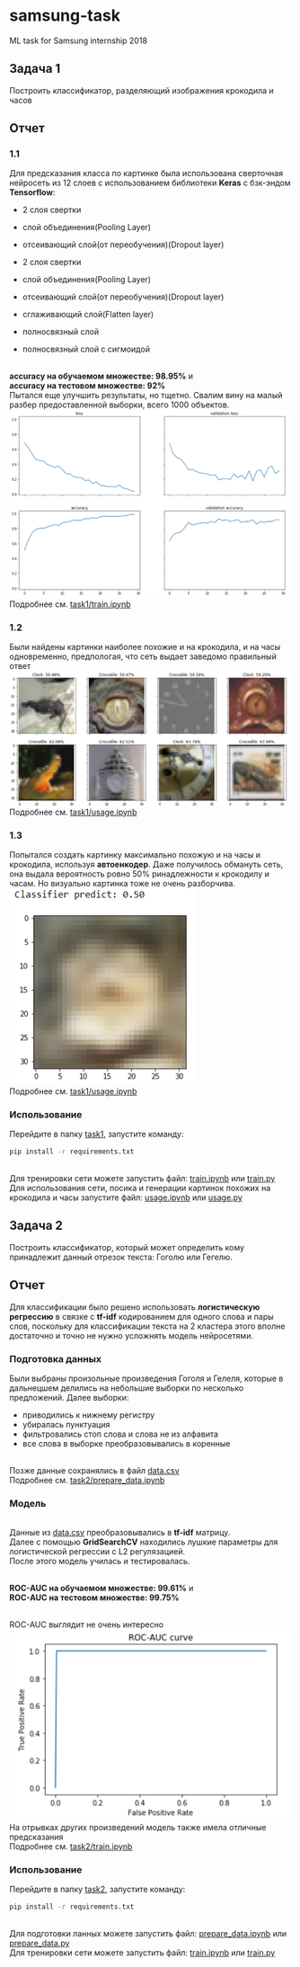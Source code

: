 # samsung-task
ML task for Samsung internship 2018

## Задача 1

Построить классификатор, разделяющий изображения крокодила и часов

## Отчет

### 1.1

Для предсказания класса по картинке была использована сверточная нейросеть из 12 слоев с использованием библиотеки **Keras** с бзк-эндом **Tensorflow**:<br/>
- 2 слоя свертки
- слой объединения(Pooling Layer)
- отсеивающий слой(от переобучения)(Dropout layer)

- 2 слоя свертки
- слой объединения(Pooling Layer)
- отсеивающий слой(от переобучения)(Dropout layer)

- сглаживающий слой(Flatten layer)
- полносвязный слой
- полносвязный слой с сигмоидой

<br/>**accuracy на обучаемом множестве: 98.95%** и
<br/>**accuracy на тестовом множестве: 92%**
<br/>Пытался еще улучшить результаты, но тщетно. Свалим вину на малый разбер предоставленной выборки, всего 1000 объектов.
<br/>![picture](task1/accuracy-and-loss.png)
<br/>Подробнее см. [task1/train.ipynb](task1/train.ipynb)

### 1.2

Были найдены картинки наиболее похожие и на крокодила, и на часы одновременно, предпологая, что сеть выдает заведомо правильный ответ<br/>
![picture](task1/crock-clock-images.png)
<br/>Подробнее см. [task1/usage.ipynb](task1/usage.ipynb)

### 1.3

Попытался создать картинку максимально похожую и на часы и крокодила, используя **автоенкодер**. Даже получилось обмануть сеть, она выдала вероятность ровно 50% ринадлежности к крокодилу и часам. Но визуально картинка тоже не очень разборчива.<br/>
![picture](task1/generated_image.png)
<br/>Подробнее см. [task1/usage.ipynb](task1/usage.ipynb)

### Использование

Перейдите в папку [task1](task1), запустите команду:
```bash
pip install -r requirements.txt
```
<br/>Для тренировки сети можете запустить файл: [train.ipynb](task1/train.ipynb) или [train.py](task1/train.py)
<br/>Для использования сети, посика и генерации картинок похожих на крокодила и часы запустите файл: [usage.ipynb](task1/usage.ipynb) или [usage.py](task1/usage.py)

## Задача 2

Построить классификатор, который может определить кому принадлежит данный
отрезок текста: Гоголю или Гегелю.

## Отчет

Для классификации было решено использовать **логистическую регрессию** в связке с **tf-idf** кодированием для одного слова и пары слов, поскольку для классификации текста на 2 кластера этого вполне достаточно и точно не нужно усложнять модель нейросетями.

### Подготовка данных

Были выбраны произольные произведения Гоголя и Гелеля, которые в дальнецшем делились на небольшие выборки по несколько предложений. Далее выборки:<br/>
- приводились к нижнему регистру
- убиралась пунктуация
- фильтровались стоп слова и слова не из алфавита
- все слова в выборке преобразовывались в коренные

<br/>Позже данные сохранялись в файл [data.csv](task2/data/data.csv)
<br/>Подробнее см. [task2/prepare_data.ipynb](task2/prepare_data.ipynb)

### Модель

<br/>Данные из [data.csv](task2/data/data.csv) преобразовывались в **tf-idf** матрицу.
<br/>Далее с помощью **GridSearchCV** находились лушкие параметры для логистической регрессии с L2 регулязацией.
<br/>После этого модель училась и тестировалась.

<br/>**ROC-AUC на обучаемом множестве: 99.61%** и
<br/>**ROC-AUC на тестовом множестве: 99.75%**

<br/>ROC-AUC выглядит не очень интересно<br/>
![picture](task2/roc-auc-curve.png)
<br/>На отрывках других произведений модель также имела отличные предсказания
<br/>Подробнее см. [task2/train.ipynb](task2/train.ipynb)

### Использование

Перейдите в папку [task2](task2), запустите команду:
```bash
pip install -r requirements.txt
```
<br/>Для подготовки ланных можете запустить файл: [prepare_data.ipynb](task2/prepare_data.ipynb) или [prepare_data.py](task2/prepare_data.py)
<br/>Для тренировки сети можете запустить файл: [train.ipynb](task2/train.ipynb) или [train.py](task2/train.py)


